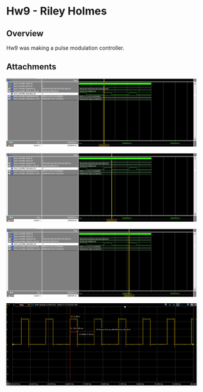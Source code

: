 # Hw9 - Riley Holmes

## Overview
Hw9 was making a pulse modulation controller.



## Attachments
![SimWaveform1](assets/hw9/hw9_simWaveform_1.png)

![SimWaveform2](assets/hw9/hw9_simWaveform_2.png)

![SimWaveform3](assets/hw9/hw9_simWaveform_3.png)

![De10nano waveform](assets/Hw9/hw9_%20waveform.png)


